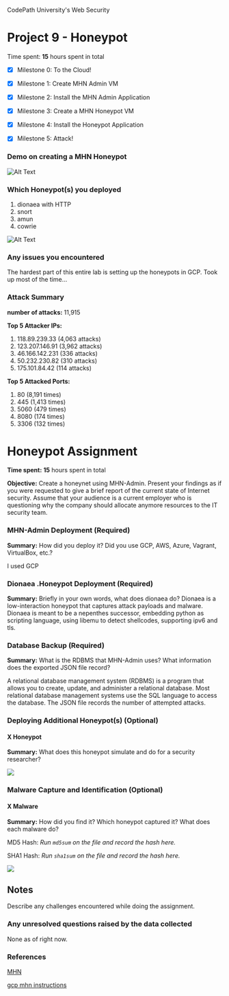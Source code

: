 CodePath University's Web Security

# Project 9 - Honeypot

Time spent: **15** hours spent in total

- [x]	Milestone 0: To the Cloud!

- [x]	Milestone 1: Create MHN Admin VM

- [x] Milestone 2: Install the MHN Admin Application

- [x] Milestone 3: Create a MHN Honeypot VM

- [x] Milestone 4: Install the Honeypot Application

- [x] Milestone 5: Attack!

### Demo on creating a MHN Honeypot
![Alt Text](honeypot-demo.gif)


### Which Honeypot(s) you deployed
1. dionaea with HTTP
2. snort
3. amun
4. cowrie

![Alt Text](honeypot-overview.gif)
  
### Any issues you encountered
The hardest part of this entire lab is setting up the honeypots in GCP. Took up most of the time...

### Attack Summary

**number of attacks:** 11,915

**Top 5 Attacker IPs:** 
1. 118.89.239.33 (4,063 attacks)
2. 123.207.146.91 (3,962 attacks)
3. 46.166.142.231 (336 attacks)
4. 50.232.230.82 (310 attacks)
5. 175.101.84.42 (114 attacks)

**Top 5 Attacked Ports:**
1. 80 (8,191 times)
2. 445 (1,413 times)
3. 5060 (479 times)
4. 8080 (174 times)
5. 3306 (132 times)
# Honeypot Assignment

**Time spent:** **15** hours spent in total

**Objective:** Create a honeynet using MHN-Admin. Present your findings as if you were requested to give a brief report of the current state of Internet security. Assume that your audience is a current employer who is questioning why the company should allocate anymore resources to the IT security team.

### MHN-Admin Deployment (Required)

**Summary:** How did you deploy it? Did you use GCP, AWS, Azure, Vagrant, VirtualBox, etc.?

I used GCP

### Dionaea .Honeypot Deployment (Required)

**Summary:** Briefly in your own words, what does dionaea do?
Dionaea is a low-interaction honeypot that captures attack payloads and malware. Dionaea is meant to be a nepenthes successor, embedding python as scripting language, using libemu to detect shellcodes, supporting ipv6 and tls.

### Database Backup (Required) 

**Summary:** What is the RDBMS that MHN-Admin uses? What information does the exported JSON file record?

A relational database management system (RDBMS) is a program that allows you to create, update, and administer a relational database. Most relational database management systems use the SQL language to access the database. The JSON file records the number of attempted attacks.

### Deploying Additional Honeypot(s) (Optional)

#### X Honeypot

**Summary:** What does this honeypot simulate and do for a security researcher?

<img src="x-honeypot.gif">

### Malware Capture and Identification (Optional)

#### X Malware

**Summary:** How did you find it? Which honeypot captured it? What does each malware do?

MD5 Hash: *Run `md5sum` on the file and record the hash here.*

SHA1 Hash: *Run `sha1sum` on the file and record the hash here.*

<img src="x-malware.gif">

## Notes

Describe any challenges encountered while doing the assignment.

### Any unresolved questions raised by the data collected
None as of right now.

### References

[MHN](https://github.com/threatstream/mhn#installing-server-tested-ubuntu-12043-x86_64-and-centos-67 "MHN")

[gcp mhn instructions](https://github.com/RedolentSun/gcloud-instructions-for-mhn)
